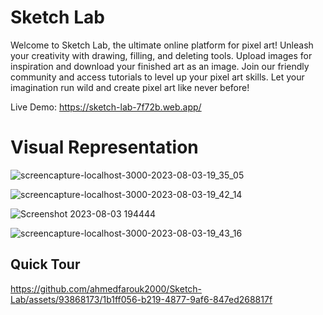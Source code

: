 # Sketch Lab

Welcome to Sketch Lab, the ultimate online platform for pixel art! Unleash your creativity with drawing, filling, and deleting tools. Upload images for inspiration and download your finished art as an image. Join our friendly community and access tutorials to level up your pixel art skills. Let your imagination run wild and create pixel art like never before!

Live Demo: https://sketch-lab-7f72b.web.app/


# Visual Representation


![screencapture-localhost-3000-2023-08-03-19_35_05](https://github.com/ahmedfarouk2000/Sketch-Lab/assets/93868173/2ba8d396-ce30-48f7-ba3c-f4f2083c37c1)

![screencapture-localhost-3000-2023-08-03-19_42_14](https://github.com/ahmedfarouk2000/Sketch-Lab/assets/93868173/2f58310a-53e0-433b-b7b4-e226b84f36be)


![Screenshot 2023-08-03 194444](https://github.com/ahmedfarouk2000/Sketch-Lab/assets/93868173/e841f21a-3b1e-48f3-a3c3-159c4795df09)


![screencapture-localhost-3000-2023-08-03-19_43_16](https://github.com/ahmedfarouk2000/Sketch-Lab/assets/93868173/2972ff5f-8830-4f99-a4ec-970734a4a0a9)



## Quick Tour




https://github.com/ahmedfarouk2000/Sketch-Lab/assets/93868173/1b1ff056-b219-4877-9af6-847ed268817f

